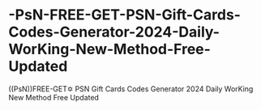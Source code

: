 # -PsN-FREE-GET-PSN-Gift-Cards-Codes-Generator-2024-Daily-WorKing-New-Method-Free-Updated
((PsN))FREE-GET✡︎ PSN Gift Cards Codes  Generator 2024 Daily WorKing New Method Free Updated
